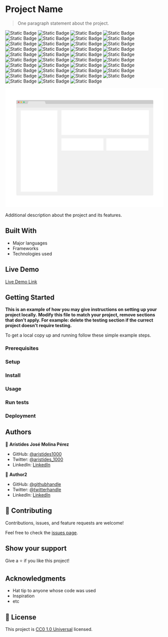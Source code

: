 # Project Name

> One paragraph statement about the project.

![Static Badge](https://img.shields.io/badge/linux-FCC624?style=for-the-badge&logo=linux&logoColor=FCC624&logoSize=auto&labelColor=black) ![Static Badge](https://img.shields.io/badge/ubuntu-E95420?style=for-the-badge&logo=ubuntu&logoColor=E95420&logoSize=auto&labelColor=white) ![Static Badge](https://img.shields.io/badge/kali%20linux-557C94?style=for-the-badge&logo=kalilinux&logoColor=557C94&logoSize=auto&labelColor=white) ![Static Badge](https://img.shields.io/badge/gnu%20bash-4EAA25?style=for-the-badge&logo=gnubash&logoColor=4EAA25&logoSize=auto&labelColor=white) ![Static Badge](https://img.shields.io/badge/git-F05032?style=for-the-badge&logo=git&logoColor=F05032&logoSize=auto&labelColor=white) ![Static Badge](https://img.shields.io/badge/github-181717?style=for-the-badge&logo=github&logoColor=181717&logoSize=auto&labelColor=white) ![Static Badge](https://img.shields.io/badge/visual%20studio%20code-007ACC?style=for-the-badge&logo=visualstudiocode&logoColor=007ACC&logoSize=auto&labelColor=white) ![Static Badge](https://img.shields.io/badge/html%205-E34F26?style=for-the-badge&logo=html5&logoColor=E34F26&logoSize=auto&labelColor=white) ![Static Badge](https://img.shields.io/badge/css%203-1572B6?style=for-the-badge&logo=css3&logoColor=1572B6&logoSize=auto&labelColor=white) ![Static Badge](https://img.shields.io/badge/lighthouse-F44B21?style=for-the-badge&logo=lighthouse&logoColor=F44B21&logoSize=auto&labelColor=white) ![Static Badge](https://img.shields.io/badge/javascript-F7DF1E?style=for-the-badge&logo=javascript&logoColor=F7DF1E&logoSize=auto&labelColor=black) ![Static Badge](https://img.shields.io/badge/node.js-5FA04E?style=for-the-badge&logo=nodedotjs&logoColor=5FA04E&logoSize=auto&labelColor=white) ![Static Badge](https://img.shields.io/badge/npm-CB3837?style=for-the-badge&logo=npm&logoColor=CB3837&logoSize=auto&labelColor=white) ![Static Badge](https://img.shields.io/badge/jest-C21325?style=for-the-badge&logo=jest&logoColor=C21325&logoSize=auto&labelColor=white) ![Static Badge](https://img.shields.io/badge/ruby-CC342D?style=for-the-badge&logo=ruby&logoColor=CC342D&logoSize=auto&labelColor=white) ![Static Badge](https://img.shields.io/badge/ruby%20gems-E9573F?style=for-the-badge&logo=rubygems&logoColor=E9573F&logoSize=auto&labelColor=white) ![Static Badge](https://img.shields.io/badge/rubo%20cop-000000?style=for-the-badge&logo=rubocop&logoColor=000000&logoSize=auto&labelColor=white) ![Static Badge](https://img.shields.io/badge/svg-FFB13B?style=for-the-badge&logo=svg&logoColor=FFB13B&logoSize=auto&labelColor=black) ![Static Badge](https://img.shields.io/badge/postgresql-4169E1?style=for-the-badge&logo=postgresql&logoColor=4169E1&logoSize=auto&labelColor=white) ![Static Badge](https://img.shields.io/badge/mysql-4479A1?style=for-the-badge&logo=mysql&logoColor=4479A1&logoSize=auto&labelColor=white) ![Static Badge](https://img.shields.io/badge/Ruby%20on%20Rails-D30001?style=for-the-badge&logo=rubyonrails&logoColor=D30001&labelColor=white) ![Static Badge](https://img.shields.io/badge/react-61DAFB?style=for-the-badge&logo=react&logoColor=61DAFB&logoSize=auto&labelColor=black) ![Static Badge](https://img.shields.io/badge/mongo%20db-47A248?style=for-the-badge&logo=mongodb&logoColor=47A248&logoSize=auto&labelColor=white) ![Static Badge](https://img.shields.io/badge/express-000000?style=for-the-badge&logo=express&logoColor=000000&logoSize=auto&labelColor=white) ![Static Badge](https://img.shields.io/badge/mongoose-880000?style=for-the-badge&logo=mongoose&logoColor=880000&logoSize=auto&labelColor=white) ![Static Badge](https://img.shields.io/badge/.env-ECD53F?style=for-the-badge&logo=dotenv&logoColor=ECD53F&logoSize=auto&labelColor=black) ![Static Badge](https://img.shields.io/badge/bootstrap-7952B3?style=for-the-badge&logo=bootstrap&logoColor=7952B3&logoSize=auto&labelColor=white) ![Static Badge](https://img.shields.io/badge/jquery-0769AD?style=for-the-badge&logo=jquery&logoColor=0769AD&logoSize=auto&labelColor=white) ![Static Badge](https://img.shields.io/badge/sass-CC6699?style=for-the-badge&logo=sass&logoColor=CC6699&logoSize=auto&labelColor=white) ![Static Badge](https://img.shields.io/badge/redux-764ABC?style=for-the-badge&logo=redux&logoColor=764ABC&logoSize=auto&labelColor=white) ![Static Badge](https://img.shields.io/badge/json-000000?style=for-the-badge&logo=json&logoColor=000000&logoSize=auto&labelColor=white) ![Static Badge](https://img.shields.io/badge/chai-A30701?style=for-the-badge&logo=chai&logoColor=A30701&logoSize=auto&labelColor=white) ![Static Badge](https://img.shields.io/badge/python-3776AB?style=for-the-badge&logo=python&logoColor=3776AB&logoSize=auto&labelColor=white) ![Static Badge](https://img.shields.io/badge/numpy-013243?style=for-the-badge&logo=numpy&logoColor=013243&logoSize=auto&labelColor=white) ![Static Badge](https://img.shields.io/badge/tensorflow-FF6F00?style=for-the-badge&logo=tensorflow&logoColor=FF6F00&logoSize=auto&labelColor=white) ![Static Badge](https://img.shields.io/badge/csharp-512BD4?style=for-the-badge&logo=csharp&logoColor=512BD4&logoSize=auto&labelColor=white) ![Static Badge](https://img.shields.io/badge/xampp-FB7A24?style=for-the-badge&logo=xampp&logoColor=%23FB7A24&logoSize=auto&labelColor=white) ![Static Badge](https://img.shields.io/badge/php-%23777BB4?style=for-the-badge&logo=php&logoColor=%23777BB4&logoSize=auto&labelColor=white) ![Static Badge](https://img.shields.io/badge/phpmyadmin-%236C78AF?style=for-the-badge&logo=phpmyadmin&logoColor=%236C78AF&logoSize=auto&labelColor=white)

![screenshot](./app_screenshot.png)

Additional description about the project and its features.

## Built With

- Major languages
- Frameworks
- Technologies used

## Live Demo

[Live Demo Link](https://livedemo.com)

## Getting Started

**This is an example of how you may give instructions on setting up your project locally.**
**Modify this file to match your project, remove sections that don't apply. For example: delete the testing section if the currect project doesn't require testing.**

To get a local copy up and running follow these simple example steps.

### Prerequisites

### Setup

### Install

### Usage

### Run tests

### Deployment

## Authors

👤 **Arístides José Molina Pérez**

- GitHub: [@aristides1000](https://github.com/aristides1000)
- Twitter: [@aristides_1000](https://twitter.com/aristides_1000)
- LinkedIn: [LinkedIn](https://www.linkedin.com/in/aristides-molina/)

👤 **Author2**

- GitHub: [@githubhandle](https://github.com/githubhandle)
- Twitter: [@twitterhandle](https://twitter.com/twitterhandle)
- LinkedIn: [LinkedIn](https://linkedin.com/linkedinhandle)

## 🤝 Contributing

Contributions, issues, and feature requests are welcome!

Feel free to check the [issues page](../../issues/).

## Show your support

Give a ⭐️ if you like this project!

## Acknowledgments

- Hat tip to anyone whose code was used
- Inspiration
- etc

## 📝 License

This project is [CC0 1.0 Universal](LICENSE) licensed.
